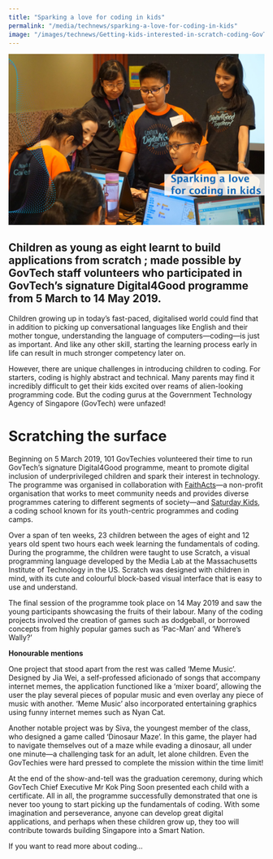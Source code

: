 ```yaml
---
title: "Sparking a love for coding in kids"
permalink: "/media/technews/sparking-a-love-for-coding-in-kids"
image: "/images/technews/Getting-kids-interested-in-scratch-coding-GovTech-Smart-Nation.jpg"
---
```


![Teaching Scratch coding to kids by GovTech volunteers in a Smart Nation](/images/technews/Getting-kids-interested-in-scratch-coding-GovTech-Smart-Nation.jpg)


Children as young as eight learnt to build applications from scratch ; made possible by GovTech staff volunteers who participated in GovTech’s signature Digital4Good programme from 5 March to 14 May 2019.
---

Children growing up in today’s fast-paced, digitalised world could find that in addition to picking up conversational languages like English and their mother tongue, understanding the language of computers—coding—is just as important. And like any other skill, starting the learning process early in life can result in much stronger competency later on. 

However, there are unique challenges in introducing children to coding. For starters, coding is highly abstract and technical. Many parents may find it incredibly difficult to get their kids excited over reams of alien-looking programming code. But the coding gurus at the Government Technology Agency of Singapore (GovTech) were unfazed!



# **Scratching the surface**

Beginning on 5 March 2019, 101 GovTechies volunteered their time to run GovTech’s signature Digital4Good programme, meant to promote digital inclusion of underprivileged children and spark their interest in technology. The programme was organised in collaboration with [FaithActs](https://www.faithacts.org.sg/)—a non-profit organisation that works to meet community needs and provides diverse programmes catering to different segments of society—and [Saturday Kids](https://www.saturdaykids.com/), a coding school known for its youth-centric programmes and coding camps.

Over a span of ten weeks, 23 children between the ages of eight and 12 years old spent two hours each week learning the fundamentals of coding. During the programme, the children were taught to use Scratch, a visual programming language developed by the Media Lab at the Massachusetts Institute of Technology in the US. Scratch was designed with children in mind, with its cute and colourful block-based visual interface that is easy to use and understand.

The final session of the programme took place on 14 May 2019 and saw the young participants showcasing the fruits of their labour. Many of the coding projects involved the creation of games such as dodgeball, or borrowed concepts from highly popular games such as ‘Pac-Man’ and ‘Where’s Wally?’ 


**Honourable mentions**

One project that stood apart from the rest was called ‘Meme Music’. Designed by Jia Wei, a self-professed aficionado of songs that accompany internet memes, the application functioned like a ‘mixer board’, allowing the user the play several pieces of popular music and even overlay any piece of music with another. ‘Meme Music’ also incorporated entertaining graphics using funny internet memes such as Nyan Cat.

Another notable project was by Siva, the youngest member of the class, who designed a game called ‘Dinosaur Maze’. In this game, the player had to navigate themselves out of a maze while evading a dinosaur, all under one minute—a challenging task for an adult, let alone children. Even the GovTechies were hard pressed to complete the mission within the time limit!

At the end of the show-and-tell was the graduation ceremony, during which GovTech Chief Executive Mr Kok Ping Soon presented each child with a certificate. All in all, the programme successfully demonstrated that one is never too young to start picking up the fundamentals of coding. With some imagination and perseverance, anyone can develop great digital applications, and perhaps when these children grow up, they too will contribute towards building Singapore into a Smart Nation.


If you want to read more about coding...
